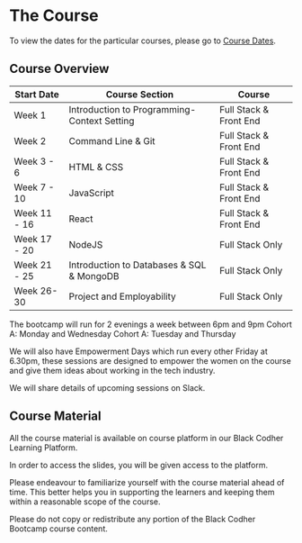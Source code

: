 # The Course

To view the dates for the particular courses, please go to [Course Dates](../coursedates).

## Course Overview

| Start Date | Course Section | Course|
|-------|-------------------|----------|
| Week 1 | Introduction to Programming-Context Setting | Full Stack & Front End |
| Week 2| Command Line & Git| Full Stack & Front End |
| Week 3 - 6 | HTML & CSS| Full Stack & Front End |
| Week 7 - 10| JavaScript| Full Stack & Front End |
| Week 11 - 16  | React| Full Stack & Front End |
| Week 17 - 20 | NodeJS| Full Stack Only |
| Week 21 - 25 | Introduction to Databases & SQL & MongoDB|Full Stack Only |
| Week 26-30 | Project and Employability|Full Stack Only |

The bootcamp will run for 2 evenings a week between 6pm and 9pm
Cohort A: Monday and Wednesday
Cohort A: Tuesday and Thursday

We will also have Empowerment Days which run every other Friday at 6.30pm, these sessions are designed to empower the women on the course and give them ideas about working in the tech industry.

We will share details of upcoming sessions on Slack.

## Course Material

All the course material is available on course platform in our Black Codher Learning Platform.

In order to access the slides, you will be given access to the platform.

Please endeavour to familiarize yourself with the course material ahead of time. This better helps you in supporting the learners and keeping them within a reasonable scope of the course.

Please do not copy or redistribute any portion of the Black Codher Bootcamp course content.
